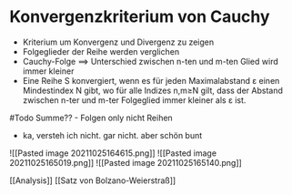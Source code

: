 # Konvergenzkriterium von Cauchy
+ Kriterium um Konvergenz und Divergenz zu zeigen
+ Folgeglieder der Reihe werden verglichen
+ Cauchy-Folge ==> Unterschied zwischen n-ten und m-ten Glied wird immer kleiner
+  Eine Reihe S konvergiert, wenn es für jeden Maximalabstand ε einen Mindestindex N gibt, wo für alle Indizes n,m≥N gilt, dass der Abstand zwischen n-ter und m-ter Folgeglied immer kleiner als ε ist.

#Todo Summe?? - Folgen only nicht Reihen

+ ka, versteh ich nicht. gar nicht. aber schön bunt

![[Pasted image 20211025164615.png]]
![[Pasted image 20211025165019.png]]
![[Pasted image 20211025165140.png]]

[[Analysis]] [[Satz von Bolzano-Weierstraß]]

